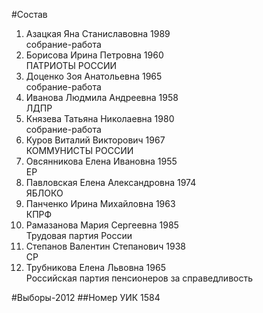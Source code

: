 #Состав
1. Азацкая Яна Станиславовна 1989   
    собрание-работа
2. Борисова Ирина Петровна 1960   
    ПАТРИОТЫ РОССИИ
3. Доценко Зоя Анатольевна 1965   
    собрание-работа
4. Иванова Людмила Андреевна 1958   
    ЛДПР
5. Князева Татьяна Николаевна 1980   
    собрание-работа
6. Куров Виталий Викторович 1967   
    КОММУНИСТЫ РОССИИ
7. Овсянникова Елена Ивановна 1955   
    ЕР
8. Павловская Елена Александровна 1974   
    ЯБЛОКО
9. Панченко Ирина Михайловна 1963   
    КПРФ
10. Рамазанова Мария Сергеевна 1985   
    Трудовая партия России
11. Степанов Валентин Степанович 1938   
    СР
12. Трубникова Елена Львовна 1965   
    Российская партия пенсионеров за справедливость

#Выборы-2012
##Номер УИК
1584